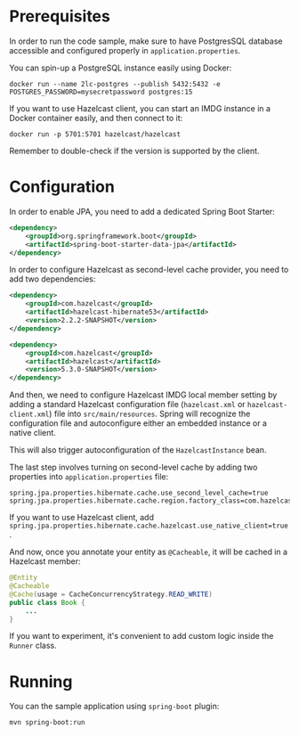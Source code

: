 
# Prerequisites
In order to run the code sample, make sure to have PostgresSQL database accessible and configured properly in `application.properties`.

You can spin-up a PostgreSQL instance easily using Docker:

```shell
docker run --name 2lc-postgres --publish 5432:5432 -e POSTGRES_PASSWORD=mysecretpassword postgres:15
```

If you want to use Hazelcast client, you can start an IMDG instance in a Docker container easily, and then connect to
it:

```shell
docker run -p 5701:5701 hazelcast/hazelcast
```

Remember to double-check if the version is supported by the client.

# Configuration

In order to enable JPA, you need to add a dedicated Spring Boot Starter:

```xml
<dependency>
    <groupId>org.springframework.boot</groupId>
    <artifactId>spring-boot-starter-data-jpa</artifactId>
</dependency>
```

In order to configure Hazelcast as second-level cache provider, you need to add two dependencies:

```xml
<dependency>
    <groupId>com.hazelcast</groupId>
    <artifactId>hazelcast-hibernate53</artifactId>
    <version>2.2.2-SNAPSHOT</version>
</dependency>

<dependency>
    <groupId>com.hazelcast</groupId>
    <artifactId>hazelcast</artifactId>
    <version>5.3.0-SNAPSHOT</version>
</dependency>
```

And then, we need to configure Hazelcast IMDG local member setting by adding a standard Hazelcast configuration file (`hazelcast.xml` or `hazelcast-client.xml`) file into `src/main/resources`. Spring will recognize the configuration file and autoconfigure either an embedded instance or a native client.

This will also trigger autoconfiguration of the `HazelcastInstance` bean.

The last step involves turning on second-level cache by adding two properties into `application.properties` file:

```properties
spring.jpa.properties.hibernate.cache.use_second_level_cache=true
spring.jpa.properties.hibernate.cache.region.factory_class=com.hazelcast.hibernate.HazelcastCacheRegionFactory
```

If you want to use Hazelcast client, add `spring.jpa.properties.hibernate.cache.hazelcast.use_native_client=true
`.

And now, once you annotate your entity as `@Cacheable`, it will be cached in a Hazelcast member:

```java
@Entity
@Cacheable
@Cache(usage = CacheConcurrencyStrategy.READ_WRITE)
public class Book { 
    ...
}
```

If you want to experiment, it's convenient to add custom logic inside the `Runner` class.

# Running

You can the sample application using `spring-boot` plugin:

```shell
mvn spring-boot:run
```
